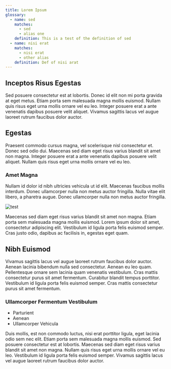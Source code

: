 ```yaml
---
title: Lorem Ipsum
glossary:
  - name: sed
    matches:
      - sed
      - alias one
    definition: This is a test of the definition of sed
  - name: nisi erat
    matches:
      - nisi erat
      - other alias
    definition: Def of nisi arat
---
```


## Inceptos Risus Egestas
Sed posuere consectetur est at lobortis. Donec id elit non mi porta gravida at eget metus. Etiam porta sem malesuada magna mollis euismod. Nullam quis risus eget urna mollis ornare vel eu leo. Integer posuere erat a ante venenatis dapibus posuere velit aliquet. Vivamus sagittis lacus vel augue laoreet rutrum faucibus dolor auctor.

## Egestas
Praesent commodo cursus magna, vel scelerisque nisl consectetur et. Donec sed odio dui. Maecenas sed diam eget risus varius blandit sit amet non magna. Integer posuere erat a ante venenatis dapibus posuere velit aliquet. Nullam quis risus eget urna mollis ornare vel eu leo.

### Amet Magna
Nullam id dolor id nibh ultricies vehicula ut id elit. Maecenas faucibus mollis interdum. Donec ullamcorper nulla non metus auctor fringilla. Nulla vitae elit libero, a pharetra augue. Donec ullamcorper nulla non metus auctor fringilla.

![test](https://placebear.com/300/200)

Maecenas sed diam eget risus varius blandit sit amet non magna. Etiam porta sem malesuada magna mollis euismod. Lorem ipsum dolor sit amet, consectetur adipiscing elit. Vestibulum id ligula porta felis euismod semper. Cras justo odio, dapibus ac facilisis in, egestas eget quam.

## Nibh Euismod
Vivamus sagittis lacus vel augue laoreet rutrum faucibus dolor auctor. Aenean lacinia bibendum nulla sed consectetur. Aenean eu leo quam. Pellentesque ornare sem lacinia quam venenatis vestibulum. Cras mattis consectetur purus sit amet fermentum. Curabitur blandit tempus porttitor. Vestibulum id ligula porta felis euismod semper. Cras mattis consectetur purus sit amet fermentum.

### Ullamcorper Fermentum Vestibulum
* Parturient
* Aenean
* Ullamcorper Vehicula

Duis mollis, est non commodo luctus, nisi erat porttitor ligula, eget lacinia odio sem nec elit. Etiam porta sem malesuada magna mollis euismod. Sed posuere consectetur est at lobortis. Maecenas sed diam eget risus varius blandit sit amet non magna. Nullam quis risus eget urna mollis ornare vel eu leo. Vestibulum id ligula porta felis euismod semper. Vivamus sagittis lacus vel augue laoreet rutrum faucibus dolor auctor.

